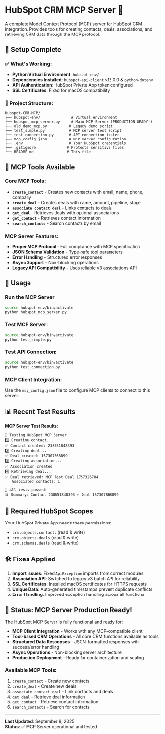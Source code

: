 # HubSpot CRM MCP Server 🚀

A complete Model Context Protocol (MCP) server for HubSpot CRM integration. Provides tools for creating contacts, deals, associations, and retrieving CRM data through the MCP protocol.

## 🔧 Setup Complete

### ✅ What's Working:
- **Python Virtual Environment**: `hubspot-env/` 
- **Dependencies Installed**: `hubspot-api-client` v12.0.0 & `python-dotenv`
- **API Authentication**: HubSpot Private App token configured
- **SSL Certificates**: Fixed for macOS compatibility

### 📂 Project Structure:
```
Hubspot-CRM-MCP/
├── hubspot-env/              # Virtual environment
├── hubspot_mcp_server.py     # Main MCP Server (PRODUCTION READY!)
├── old_demo_mcp.py          # Legacy demo script
├── test_simple.py           # MCP server test script
├── test_connection.py       # API connection tester
├── mcp_config.json          # MCP server configuration
├── .env                     # Your HubSpot credentials
├── .gitignore              # Protects sensitive files
└── README.md               # This file
```

## 🎯 MCP Tools Available

### Core MCP Tools:
- **`create_contact`** - Creates new contacts with email, name, phone, company
- **`create_deal`** - Creates deals with name, amount, pipeline, stage
- **`associate_contact_deal`** - Links contacts to deals
- **`get_deal`** - Retrieves deals with optional associations
- **`get_contact`** - Retrieves contact information
- **`search_contacts`** - Search contacts by email

### MCP Server Features:
- **Proper MCP Protocol** - Full compliance with MCP specification
- **JSON Schema Validation** - Type-safe tool parameters
- **Error Handling** - Structured error responses
- **Async Support** - Non-blocking operations
- **Legacy API Compatibility** - Uses reliable v3 associations API

## 🚀 Usage

### Run the MCP Server:
```bash
source hubspot-env/bin/activate
python hubspot_mcp_server.py
```

### Test MCP Server:
```bash
source hubspot-env/bin/activate
python test_simple.py
```

### Test API Connection:
```bash
source hubspot-env/bin/activate
python test_connection.py
```

### MCP Client Integration:
Use the `mcp_config.json` file to configure MCP clients to connect to this server.

## 📊 Recent Test Results

**MCP Server Test Results:**
```
🧪 Testing HubSpot MCP Server
1️⃣ Creating contact...
✅ Contact created: 238651848393
2️⃣ Creating deal...
✅ Deal created: 157307868899
3️⃣ Creating association...
✅ Association created
4️⃣ Retrieving deal...
✅ Deal retrieved: MCP Test Deal 1757326784
   Associated contacts: 1

🎉 All tests passed!
📊 Summary: Contact 238651848393 ↔ Deal 157307868899
```

## 🔑 Required HubSpot Scopes

Your HubSpot Private App needs these permissions:
- `crm.objects.contacts` (read & write)
- `crm.objects.deals` (read & write)
- `crm.schemas.deals` (read & write)

## 🛠 Fixes Applied

1. **Import Issues**: Fixed `ApiException` imports from correct modules
2. **Association API**: Switched to legacy v3 batch API for reliability
3. **SSL Certificates**: Installed macOS certificates for HTTPS requests
4. **Unique Data**: Auto-generated timestamps prevent duplicate conflicts
5. **Error Handling**: Improved exception handling across all functions

## 🎉 Status: MCP Server Production Ready!

The HubSpot MCP Server is fully functional and ready for:
- **MCP Client Integration** - Works with any MCP-compatible client
- **Tool-based CRM Operations** - All core CRM functions available as tools
- **Structured Data Responses** - JSON-formatted responses with success/error handling
- **Async Operations** - Non-blocking server architecture
- **Production Deployment** - Ready for containerization and scaling

### Available MCP Tools:
1. `create_contact` - Create new contacts
2. `create_deal` - Create new deals
3. `associate_contact_deal` - Link contacts and deals
4. `get_deal` - Retrieve deal information
5. `get_contact` - Retrieve contact information
6. `search_contacts` - Search for contacts

---
**Last Updated**: September 8, 2025  
**Status**: ✅ MCP Server operational and tested
